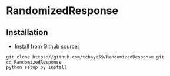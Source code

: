# RandomizedResponse


## Installation

- Install from Github source:

```
git clone https://github.com/tchaye59/RandomizedResponse.git
cd RandomizedResponse
python setup.py install
```
